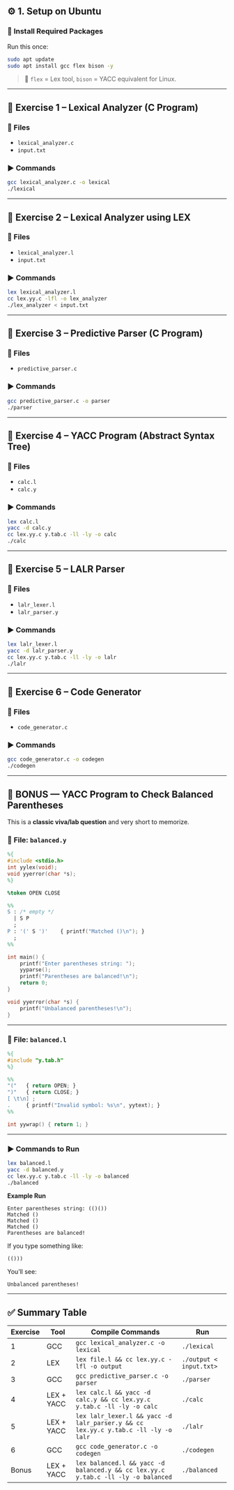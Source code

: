 ## ⚙️ **1. Setup on Ubuntu**

### 🧰 **Install Required Packages**

Run this once:

```bash
sudo apt update
sudo apt install gcc flex bison -y
```

> 📝 `flex` = Lex tool, `bison` = YACC equivalent for Linux.

---

## 🧩 **Exercise 1 – Lexical Analyzer (C Program)**

### 📁 Files

* `lexical_analyzer.c`
* `input.txt`

### ▶️ **Commands**

```bash
gcc lexical_analyzer.c -o lexical
./lexical
```

---

## 🧩 **Exercise 2 – Lexical Analyzer using LEX**

### 📁 Files

* `lexical_analyzer.l`
* `input.txt`

### ▶️ **Commands**

```bash
lex lexical_analyzer.l
cc lex.yy.c -lfl -o lex_analyzer
./lex_analyzer < input.txt
```

---

## 🧩 **Exercise 3 – Predictive Parser (C Program)**

### 📁 Files

* `predictive_parser.c`

### ▶️ **Commands**

```bash
gcc predictive_parser.c -o parser
./parser
```

---

## 🧩 **Exercise 4 – YACC Program (Abstract Syntax Tree)**

### 📁 Files

* `calc.l`
* `calc.y`

### ▶️ **Commands**

```bash
lex calc.l
yacc -d calc.y
cc lex.yy.c y.tab.c -ll -ly -o calc
./calc
```

---

## 🧩 **Exercise 5 – LALR Parser**

### 📁 Files

* `lalr_lexer.l`
* `lalr_parser.y`

### ▶️ **Commands**

```bash
lex lalr_lexer.l
yacc -d lalr_parser.y
cc lex.yy.c y.tab.c -ll -ly -o lalr
./lalr
```

---

## 🧩 **Exercise 6 – Code Generator**

### 📁 Files

* `code_generator.c`

### ▶️ **Commands**

```bash
gcc code_generator.c -o codegen
./codegen
```

---

## 🧩 **BONUS — YACC Program to Check Balanced Parentheses**

This is a **classic viva/lab question** and very short to memorize.

### 📄 **File: `balanced.y`**

```yacc
%{
#include <stdio.h>
int yylex(void);
void yyerror(char *s);
%}

%token OPEN CLOSE

%%
S : /* empty */
  | S P
  ;
P : '(' S ')'    { printf("Matched ()\n"); }
  ;
%%

int main() {
    printf("Enter parentheses string: ");
    yyparse();
    printf("Parentheses are balanced!\n");
    return 0;
}

void yyerror(char *s) {
    printf("Unbalanced parentheses!\n");
}
```

---

### 📄 **File: `balanced.l`**

```lex
%{
#include "y.tab.h"
%}

%%
"("   { return OPEN; }
")"   { return CLOSE; }
[ \t\n] ;
.     { printf("Invalid symbol: %s\n", yytext); }
%%

int yywrap() { return 1; }
```

---

### ▶️ **Commands to Run**

```bash
lex balanced.l
yacc -d balanced.y
cc lex.yy.c y.tab.c -ll -ly -o balanced
./balanced
```

**Example Run**

```
Enter parentheses string: (()())
Matched ()
Matched ()
Matched ()
Parentheses are balanced!
```

If you type something like:

```
(()))
```

You’ll see:

```
Unbalanced parentheses!
```

---

## ✅ **Summary Table**

| Exercise | Tool       | Compile Commands                                                                   | Run                     |
| -------- | ---------- | ---------------------------------------------------------------------------------- | ----------------------- |
| 1        | GCC        | `gcc lexical_analyzer.c -o lexical`                                                | `./lexical`             |
| 2        | LEX        | `lex file.l && cc lex.yy.c -lfl -o output`                                         | `./output < input.txt>` |
| 3        | GCC        | `gcc predictive_parser.c -o parser`                                                | `./parser`              |
| 4        | LEX + YACC | `lex calc.l && yacc -d calc.y && cc lex.yy.c y.tab.c -ll -ly -o calc`              | `./calc`                |
| 5        | LEX + YACC | `lex lalr_lexer.l && yacc -d lalr_parser.y && cc lex.yy.c y.tab.c -ll -ly -o lalr` | `./lalr`                |
| 6        | GCC        | `gcc code_generator.c -o codegen`                                                  | `./codegen`             |
| Bonus    | LEX + YACC | `lex balanced.l && yacc -d balanced.y && cc lex.yy.c y.tab.c -ll -ly -o balanced`  | `./balanced`            |
